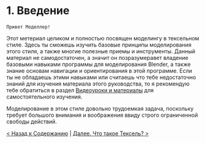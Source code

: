 # 1. Введение

    Привет Моделлер!
Этот метериал целиком и полностью посвящен моделингу в тексельном стиле. Здесь ты сможешь изучить базовые принципы моделирования этого стиля, а также многие полезные приемы и инструменты. Данный материал не самодостаточен, а значит он позразумеравет владение базовыми навыками программы для моделирования Blender, а также знание основам навигации и ориентирования в этой программе. Если ты не обладаешь этими навыками или считаешь что тебе недостаточно знаний для изучения материала этого руководства, то я рекомендую тебе обратиться в раздел [Видеоуроки и материалы](basic_tutorials.md) для самостоятельного изучения.

Моделирование в этом стиле довольно трудоемкая задача, поскольку требует большого внимания и воображения ввиду строго ограниченной свободы действий. 

[< Назад к Содержанию](../Texel-Modeling-2.0-RU.md) | [Далее. Что такое Тексель? >](what_is_texel.md)